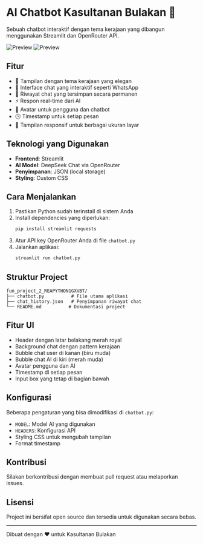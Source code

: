 # AI Chatbot Kasultanan Bulakan 🧠

Sebuah chatbot interaktif dengan tema kerajaan yang dibangun menggunakan Streamlit dan OpenRouter API.

![Preview](https://img.shields.io/badge/Platform-Streamlit-FF4B4B)
![Preview](https://img.shields.io/badge/Language-Python-3776AB)

## Fitur

- 👑 Tampilan dengan tema kerajaan yang elegan
- 💬 Interface chat yang interaktif seperti WhatsApp
- 🔄 Riwayat chat yang tersimpan secara permanen
- ⚡ Respon real-time dari AI
- 👤 Avatar untuk pengguna dan chatbot
- 🕒 Timestamp untuk setiap pesan
- 📱 Tampilan responsif untuk berbagai ukuran layar

## Teknologi yang Digunakan

- **Frontend**: Streamlit
- **AI Model**: DeepSeek Chat via OpenRouter
- **Penyimpanan**: JSON (local storage)
- **Styling**: Custom CSS

## Cara Menjalankan

1. Pastikan Python sudah terinstall di sistem Anda
2. Install dependencies yang diperlukan:
   ```bash
   pip install streamlit requests
   ```
3. Atur API key OpenRouter Anda di file `chatbot.py`
4. Jalankan aplikasi:
   ```bash
   streamlit run chatbot.py
   ```

## Struktur Project

```
fun_project_2_REAPYTHON1GXVBT/
├── chatbot.py          # File utama aplikasi
├── chat_history.json   # Penyimpanan riwayat chat
└── README.md          # Dokumentasi project
```

## Fitur UI

- Header dengan latar belakang merah royal
- Background chat dengan pattern kerajaan
- Bubble chat user di kanan (biru muda)
- Bubble chat AI di kiri (merah muda)
- Avatar pengguna dan AI
- Timestamp di setiap pesan
- Input box yang tetap di bagian bawah

## Konfigurasi

Beberapa pengaturan yang bisa dimodifikasi di `chatbot.py`:

- `MODEL`: Model AI yang digunakan
- `HEADERS`: Konfigurasi API
- Styling CSS untuk mengubah tampilan
- Format timestamp

## Kontribusi

Silakan berkontribusi dengan membuat pull request atau melaporkan issues.

## Lisensi

Project ini bersifat open source dan tersedia untuk digunakan secara bebas.

---
Dibuat dengan ❤️ untuk Kasultanan Bulakan
